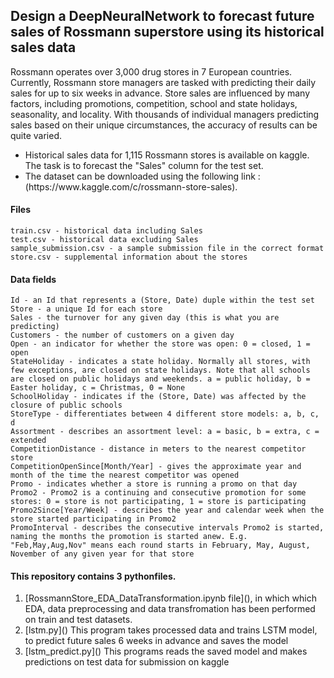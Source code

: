 <h2>Design a DeepNeuralNetwork to forecast future sales of Rossmann superstore using its historical sales data</h2>

Rossmann operates over 3,000 drug stores in 7 European countries. Currently, Rossmann store managers are tasked with predicting their daily sales for up to six weeks in advance. Store sales are influenced by many factors, including promotions, competition, school and state holidays, seasonality, and locality. With thousands of individual managers predicting sales based on their unique circumstances, the accuracy of results can be quite varied.

<ul>
<li>Historical sales data for 1,115 Rossmann stores is available on kaggle. The task is to forecast the "Sales" column for the test set.</li>
<li>The dataset can be downloaded using the following link : (https://www.kaggle.com/c/rossmann-store-sales).</li>
</ul>

#### Files
```
train.csv - historical data including Sales
test.csv - historical data excluding Sales
sample_submission.csv - a sample submission file in the correct format
store.csv - supplemental information about the stores
```
#### Data fields
```
Id - an Id that represents a (Store, Date) duple within the test set
Store - a unique Id for each store
Sales - the turnover for any given day (this is what you are predicting)
Customers - the number of customers on a given day
Open - an indicator for whether the store was open: 0 = closed, 1 = open
StateHoliday - indicates a state holiday. Normally all stores, with few exceptions, are closed on state holidays. Note that all schools are closed on public holidays and weekends. a = public holiday, b = Easter holiday, c = Christmas, 0 = None
SchoolHoliday - indicates if the (Store, Date) was affected by the closure of public schools
StoreType - differentiates between 4 different store models: a, b, c, d
Assortment - describes an assortment level: a = basic, b = extra, c = extended
CompetitionDistance - distance in meters to the nearest competitor store
CompetitionOpenSince[Month/Year] - gives the approximate year and month of the time the nearest competitor was opened
Promo - indicates whether a store is running a promo on that day
Promo2 - Promo2 is a continuing and consecutive promotion for some stores: 0 = store is not participating, 1 = store is participating
Promo2Since[Year/Week] - describes the year and calendar week when the store started participating in Promo2
PromoInterval - describes the consecutive intervals Promo2 is started, naming the months the promotion is started anew. E.g. "Feb,May,Aug,Nov" means each round starts in February, May, August, November of any given year for that store
```
#### This repository contains 3 pythonfiles.
<ol>
<li>[RossmannStore_EDA_DataTransformation.ipynb file](), in which which EDA, data preprocessing and data transfromation has been performed on train and test datasets.</li>
<li>[lstm.py]() This program takes processed data and trains LSTM model, to predict future sales 6 weeks in advance and saves the model</li>
<li>[lstm_predict.py]() This programs reads the saved model and makes predictions on test data for submission on kaggle</li>
</ol>
